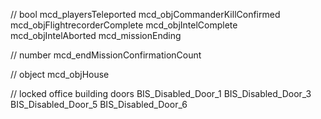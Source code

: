 // bool
mcd_playersTeleported
mcd_objCommanderKillConfirmed
mcd_objFlightrecorderComplete
mcd_objIntelComplete
mcd_objIntelAborted
mcd_missionEnding

// number
mcd_endMissionConfirmationCount

// object
mcd_objHouse

// locked office building doors
BIS_Disabled_Door_1
BIS_Disabled_Door_3
BIS_Disabled_Door_5
BIS_Disabled_Door_6
